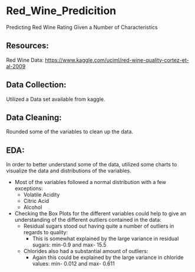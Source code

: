 # Red_Wine_Predicition
Predicting Red Wine Rating Given a Number of Characteristics

## Resources:  
Red Wine Data: https://www.kaggle.com/uciml/red-wine-quality-cortez-et-al-2009  

## Data Collection:  
Utilized a Data set available from kaggle.

## Data Cleaning:  
Rounded some of the variables to clean up the data.

## EDA:  
In order to better understand some of the data, utilized some charts to visualize the data and distributions of the variables.
* Most of the variables followed a normal distribution with a few exceptions:  
    * Volatile Acidity
    * Citric Acid
    * Alcohol
* Checking the Box Plots for the different variables could help to give an understanding of the different outliers contained in the data:  
    * Residual sugars stood out having quite a number of outliers in regards to quality:  
        * This is somewhat explained by the large variance in residual sugars: min-0.9 and max- 15.5  
    * Chlorides also had a substantial amount of outliers:  
        * Again this could be explained by the large variance in chloride values: min- 0.012 and max- 0.611
